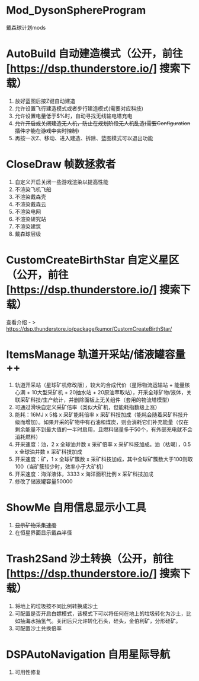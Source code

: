 # Mod_DysonSphereProgram

戴森球计划mods


# AutoBuild 自动建造模式（公开，前往[https://dsp.thunderstore.io/] 搜索下载）
 1. 放好蓝图后按Z键自动建造
 2. 允许设置飞行建造模式或者步行建造模式(需要对应科技)  
 3. 允许设置电量低于$%时，自动寻找无线输电塔充电  
 4. ~~允许开启或关闭建造无人机，防止在规划阶段无人机乱造(需要Configuration插件才能在游戏中实时控制)~~   
 5. 再按一次Z、移动、进入建造、拆除、蓝图模式可以退出功能  

# CloseDraw 帧数拯救者
 1. 自定义开启关闭一些游戏渲染以提高性能
 2. 不渲染飞机飞船
 3. 不渲染戴森壳
 4. 不渲染戴森云
 5. 不渲染电网
 6. 不渲染研究站
 7. 不渲染建筑
 8. 戴森球层级

# CustomCreateBirthStar 自定义星区（公开，前往[https://dsp.thunderstore.io/] 搜索下载）
查看介绍 - > https://dsp.thunderstore.io/package/kumor/CustomCreateBirthStar/
   
   
# ItemsManage 轨道开采站/储液罐容量++
 1. 轨道开采站（星球矿机修改版），较大的合成代价（星际物流运输站 + 能量核心满 + 10大型采矿机 + 20抽水站 + 20原油萃取站），开采全球矿物/液体，关联采矿科技/生产统计，并删除面板上无关组件（套用的物流塔模型）
 2. 可通过滑块自定义采矿倍率（类似大矿机，但能耗指数级上涨）
 3. 能耗：16MJ x 5格 x 采矿能耗倍率 x 采矿科技加成（能耗会随着采矿科技升级而增加）。如果开采的矿物中有石油和煤炭，则会消耗它们补充能量（仅在剩余能量不到最大值的一半时启用，且燃料储量多于50个，有外部充电就不会消耗燃料）
 4. 开采速度：油，2 x 全球油井数 x 采矿倍率 x 采矿科技加成。油（枯竭），0.5 x 全球油井数 x 采矿科技加成
 5. 开采速度：矿，1 x 全球矿簇数 x 采矿科技加成，其中全球矿簇数大于100则取100（当矿簇较少时，效率小于大矿机）
 6. 开采速度：海洋液体，3333 x 海洋面积比例 x 采矿科技加成
 7. 修改了储液罐容量50000

# ShowMe 自用信息显示小工具
1. ~~显示矿物采集速度~~
2. 在恒星界面显示戴森半径
   
# Trash2Sand 沙土转换（公开，前往[https://dsp.thunderstore.io/] 搜索下载）
1. 将地上的垃圾按不同比例转换成沙土
2. 可配置是否开启白嫖模式，该模式下可以将任何在地上的垃圾转化为沙土，比如抽海水抽氢气。关闭后只允许转化石头，硅头，金伯利矿，分形硅矿。
3. 可配置沙土兑换倍率

# DSPAutoNavigation 自用星际导航
1. 可用性修复
